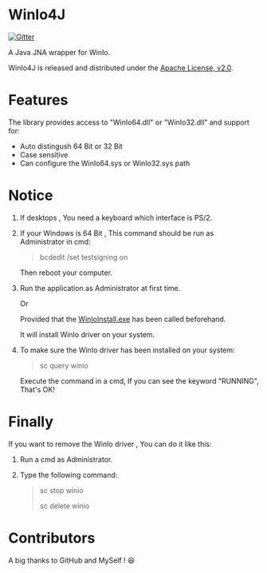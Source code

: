 # WinIo4J

[![Gitter](https://badges.gitter.im/supermoonie/winio4J.svg)](https://gitter.im/supermoonie/winio4J?utm_source=badge&utm_medium=badge&utm_campaign=pr-badge)

A Java JNA wrapper for WinIo.

WinIo4J is released and distributed under the [Apache License, v2.0](http://www.apache.org/licenses/LICENSE-2.0).

# Features

The library provides access to "WinIo64.dll" or "WinIo32.dll" and support for:

- Auto distingush 64 Bit or 32 Bit
- Case sensitive
- Can configure the WinIo64.sys or WinIo32.sys path

# Notice

1. If desktops , You need a keyboard which interface is PS/2.

2. If your Windows is 64 Bit , This command should be run as Administrator in cmd:

   > bcdedit /set testsigning on 

   Then reboot your computer.

3. Run the application as Administrator at first time.

   Or 

   Provided that the [WinIoInstall.exe](https://github.com/supermoonie/winio4J/tree/master/src/main/resources) has been called beforehand.

   It will install WinIo driver on your system.

4. To make sure the WinIo driver has been installed on your system:

   > sc query winio

   Execute the command in a cmd, If you can see the keyword "RUNNING", That's OK!

# Finally

If you want to remove the WinIo driver , You can do it like this:

1. Run a cmd as Administrator.

2. Type the following command:

   > sc stop winio
   >
   > sc delete winio

# Contributors

A big thanks to GitHub and MySelf ! :laughing: